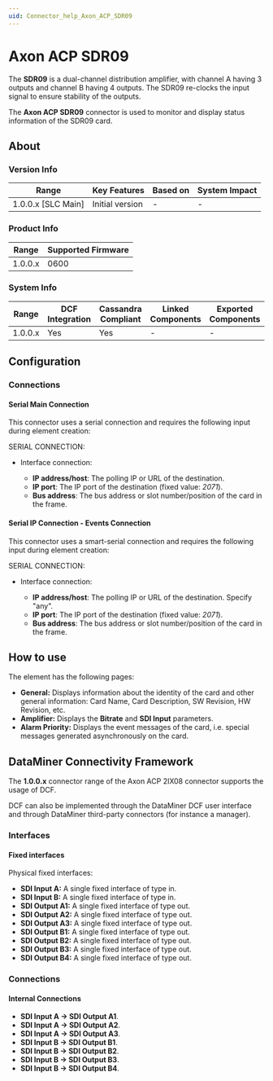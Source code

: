 ```yaml
---
uid: Connector_help_Axon_ACP_SDR09
---
```


# Axon ACP SDR09

The **SDR09** is a dual-channel distribution amplifier, with channel A having 3 outputs and channel B having 4 outputs. The SDR09 re-clocks the input signal to ensure stability of the outputs.

The **Axon ACP SDR09** connector is used to monitor and display status information of the SDR09 card.

## About

### Version Info

| Range                | Key Features     | Based on     | System Impact     |
|----------------------|------------------|--------------|-------------------|
| 1.0.0.x [SLC Main]   | Initial version  | -            | -                 |

### Product Info

| Range     | Supported Firmware     |
|-----------|------------------------|
| 1.0.0.x   | 0600                   |

### System Info

| Range     | DCF Integration     | Cassandra Compliant     | Linked Components     | Exported Components     |
|-----------|---------------------|-------------------------|-----------------------|-------------------------|
| 1.0.0.x   | Yes                 | Yes                     | -                     | -                       |

## Configuration

### Connections

#### Serial Main Connection

This connector uses a serial connection and requires the following input during element creation:

SERIAL CONNECTION:

- Interface connection:

  - **IP address/host**: The polling IP or URL of the destination.
  - **IP port**: The IP port of the destination (fixed value: *2071*).
  - **Bus address**: The bus address or slot number/position of the card in the frame.

#### Serial IP Connection - Events Connection

This connector uses a smart-serial connection and requires the following input during element creation:

SERIAL CONNECTION:

- Interface connection:

  - **IP address/host**: The polling IP or URL of the destination. Specify "any".
  - **IP port**: The IP port of the destination (fixed value: *2071*).
  - **Bus address**: The bus address or slot number/position of the card in the frame.

## How to use

The element has the following pages:

- **General:** Displays information about the identity of the card and other general information: Card Name, Card Description, SW Revision, HW Revision, etc.
- **Amplifier:** Displays the **Bitrate** and **SDI Input** parameters.
- **Alarm Priority:** Displays the event messages of the card, i.e. special messages generated asynchronously on the card.

## DataMiner Connectivity Framework

The **1.0.0.x** connector range of the Axon ACP 2IX08 connector supports the usage of DCF.

DCF can also be implemented through the DataMiner DCF user interface and through DataMiner third-party connectors (for instance a manager).

### Interfaces

#### Fixed interfaces

Physical fixed interfaces:

- **SDI Input A:** A single fixed interface of type in.
- **SDI Input B:** A single fixed interface of type in.
- **SDI Output A1:** A single fixed interface of type out.
- **SDI Output A2:** A single fixed interface of type out.
- **SDI Output A3:** A single fixed interface of type out.
- **SDI Output B1:** A single fixed interface of type out.
- **SDI Output B2:** A single fixed interface of type out.
- **SDI Output B3:** A single fixed interface of type out.
- **SDI Output B4:** A single fixed interface of type out.

### Connections

#### Internal Connections

- **SDI Input A -\> SDI Output A1**.
- **SDI Input A -\> SDI Output A2**.
- **SDI Input A -\> SDI Output A3**.
- **SDI Input B -\> SDI Output B1**.
- **SDI Input B -\> SDI Output B2**.
- **SDI Input B -\> SDI Output B3**.
- **SDI Input B -\> SDI Output B4**.
